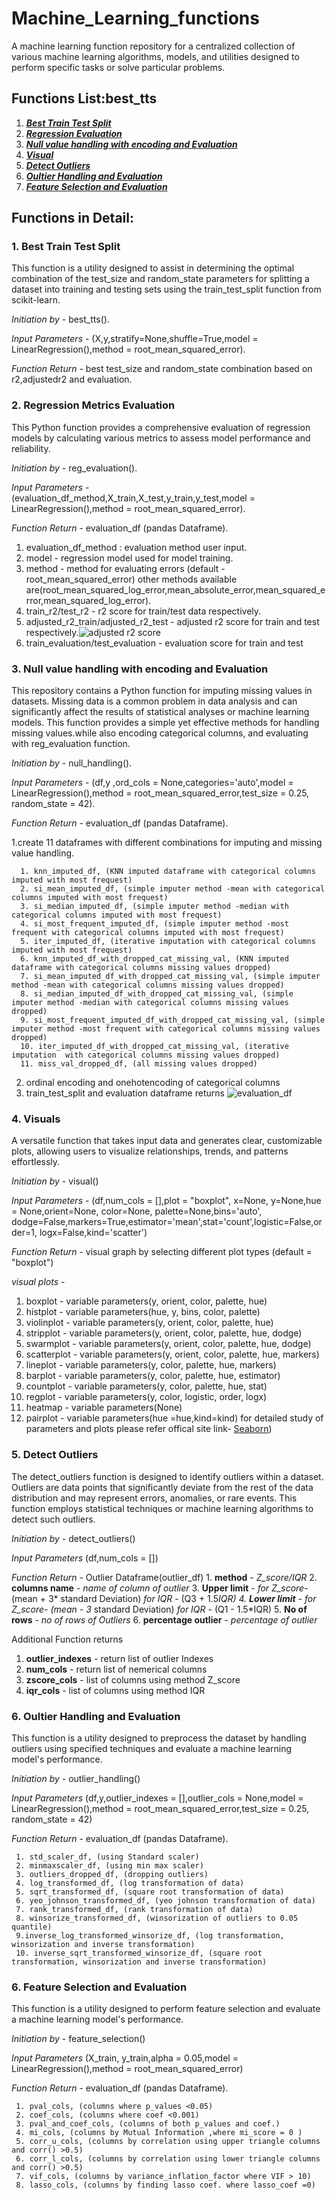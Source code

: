 # Machine_Learning_functions

A machine learning function repository for a centralized collection of various machine learning algorithms, models, and utilities designed to perform specific tasks or solve particular problems. 

## Functions List:best_tts

1.  [_**Best Train Test Split**_](#best_tts)
2.  [_**Regression Evaluation**_](#reg_eval)
3.  [_**Null value handling with encoding and Evaluation**_](#null_handling)
4.  [_**Visual**_](#visual)
5.  [_**Detect Outliers**_](#Detect_Outliers)
6.  [_**Oultier Handling and Evaluation**_](#outlier_handling)
7.  [_**Feature Selection and Evaluation**_](#feature_selection)

## Functions in Detail:

<a name="reg_eval"></a>
### 1. **Best Train Test Split**

This function is a utility designed to assist in determining the optimal combination of the test_size and random_state parameters for splitting a dataset into training and testing sets using the train_test_split function from scikit-learn.

   _Initiation by_ - best_tts().
   
   _Input Parameters_ - (X,y,stratify=None,shuffle=True,model = LinearRegression(),method = root_mean_squared_error).
   
   _Function Return_ - best test_size and random_state combination based on r2,adjustedr2 and evaluation.
   
<a name="reg_eval"></a>
### 2. **Regression Metrics Evaluation** 

This Python function provides a comprehensive evaluation of regression models by calculating various metrics to assess model performance and reliability.

   _Initiation by_ - reg_evaluation().
   
   _Input Parameters_ - (evaluation_df_method,X_train,X_test,y_train,y_test,model = LinearRegression(),method = root_mean_squared_error).
   
   _Function Return_ - evaluation_df (pandas Dataframe).
   1. evaluation_df_method : evaluation method user input.
   2. model - regression model used for model training.
   3. method - method for evaluating errors (default - root_mean_squared_error) other methods available are(root_mean_squared_log_error,mean_absolute_error,mean_squared_error,mean_squared_log_error).
   4. train_r2/test_r2 - r2 score for train/test data respectively.
   5. adjusted_r2_train/adjusted_r2_test - adjusted r2 score for train and test respectively.![adjusted r2 score](https://github.com/Gauravverma069/Machine_Learning_functions/assets/121911821/f0ca18e3-ed20-4f99-ba5a-2425ea68f5b5)
   6. train_evaluation/test_evaluation - evaluation score for train and test

<a name="null_handling"></a>
### 3. **Null value handling with encoding and Evaluation** 

This repository contains a Python function for imputing missing values in datasets. Missing data is a common problem in data analysis and can significantly affect the results of statistical analyses or machine learning models. This function provides a simple yet effective methods for handling missing values.while also encoding categorical columns, and evaluating with reg_evaluation function.

   _Initiation by_ - null_handling().
   
   _Input Parameters_ - (df,y ,ord_cols = None,categories='auto',model = LinearRegression(),method = root_mean_squared_error,test_size = 0.25, random_state = 42).

   _Function Return_ - evaluation_df (pandas Dataframe).

   1.create 11 dataframes with different combinations for imputing and missing value handling.
   
      1. knn_imputed_df, (KNN imputed dataframe with categorical columns imputed with most frequest)
      2. si_mean_imputed_df, (simple imputer method -mean with categorical columns imputed with most frequest)
      3. si_median_imputed_df, (simple imputer method -median with categorical columns imputed with most frequest)
      4. si_most_frequent_imputed_df, (simple imputer method -most frequent with categorical columns imputed with most frequest)
      5. iter_imputed_df, (iterative imputation with categorical columns imputed with most frequest)
      6. knn_imputed_df_with_dropped_cat_missing_val, (KNN imputed dataframe with categorical columns missing values dropped)
      7. si_mean_imputed_df_with_dropped_cat_missing_val, (simple imputer method -mean with categorical columns missing values dropped)
      8. si_median_imputed_df_with_dropped_cat_missing_val, (simple imputer method -median with categorical columns missing values dropped)
      9. si_most_frequent_imputed_df_with_dropped_cat_missing_val, (simple imputer method -most frequent with categorical columns missing values dropped)
      10. iter_imputed_df_with_dropped_cat_missing_val, (iterative imputation  with categorical columns missing values dropped)
      11. miss_val_dropped_df, (all missing values dropped)
   
   2. ordinal encoding and onehotencoding of categorical columns
   3. train_test_split and evaluation dataframe returns
    ![evaluation_df](https://github.com/Gauravverma069/Machine_Learning_functions/assets/121911821/0f972a95-8a2f-4704-b250-0f9219c050a9)
      
<a name="visual"></a>
### 4. **Visuals** 

A versatile function that takes input data and generates clear, customizable plots, allowing users to visualize relationships, trends, and patterns effortlessly.

   _Initiation by_ - visual()
   
   _Input Parameters_ - (df,num_cols = [],plot = "boxplot", x=None, y=None,hue = None,orient=None, color=None, palette=None,bins='auto',
           dodge=False,markers=True,estimator='mean',stat='count',logistic=False,order=1, logx=False,kind='scatter')
           
   _Function Return_ - visual graph by selecting different plot types (default = "boxplot")
   
   _visual plots_ -
   1. boxplot - variable parameters(y, orient, color, palette, hue)
   2. histplot - variable parameters(hue, y, bins, color, palette)
   3. violinplot - variable parameters(y, orient, color, palette, hue)
   4. stripplot - variable parameters(y, orient, color, palette, hue, dodge)
   5. swarmplot - variable parameters(y, orient, color, palette, hue, dodge)
   6. scatterplot - variable parameters(y, orient, color, palette, hue, markers)
   7. lineplot - variable parameters(y, color, palette, hue, markers)
   8. barplot - variable parameters(y, color, palette, hue, estimator)
   9. countplot - variable parameters(y, color, palette, hue, stat)
   10. regplot - variable parameters(y, color, logistic, order, logx)
   11. heatmap - variable parameters(None)
   12. pairplot -  variable parameters(hue =hue,kind=kind)
for detailed study of parameters and plots please refer offical site link- [Seaborn](https://seaborn.pydata.org/api.html))

<a name="Detect_Outliers"></a>
### 5. **Detect Outliers** 

The detect_outliers function is designed to identify outliers within a dataset. Outliers are data points that significantly deviate from the rest of the data distribution and may represent errors, anomalies, or rare events. This function employs statistical techniques or machine learning algorithms to detect such outliers.

   _Initiation by_ - detect_outliers()
   
   _Input Parameters_ (df,num_cols = []) 
   
   _Function Return_ - Outlier Dataframe(outlier_df)
     1. **method** - _Z_score/IQR_
     2. **columns name** - _name of column of outlier_
     3. **Upper limit** - _for Z_score_- (mean + 3* standard Deviation)
                      _for IQR_ - (Q3 + 1.5*IQR)
     4. **Lower limit** - _for Z_score_- (mean - 3* standard Deviation)
                      _for IQR_ - (Q1 - 1.5*IQR)
     5. **No of rows** - _no of rows of Outliers_
     6. **percentage outlier** - _percentage of outlier_

Additional Function returns
  1. **outlier_indexes** - return list of outlier Indexes
  2. **num_cols** - return list of nemerical columns
  3. **zscore_cols** - list of columns using method Z_score
  4. **iqr_cols** - list of columns using method IQR

<a name="outlier_handling"></a>
### 6. **Oultier Handling and Evaluation** 

This function is a utility designed to preprocess the dataset by handling outliers using specified techniques and evaluate a machine learning model's performance.

   _Initiation by_ - outlier_handling()
   
   _Input Parameters_ (df,y,outlier_indexes = [],outlier_cols = None,model = LinearRegression(),method = root_mean_squared_error,test_size = 0.25, random_state = 42) 
   
   _Function Return_ - evaluation_df (pandas Dataframe).
   
     1. std_scaler_df, (using Standard scaler)
     2. minmaxscaler_df, (using min max scaler)
     3. outliers_dropped_df, (dropping outliers)
     4. log_transformed_df, (log transformation of data)
     5. sqrt_transformed_df, (square root transformation of data)
     6. yeo_johnson_transformed_df, (yeo johnson transformation of data)
     7. rank_transformed_df, (rank transformation of data)
     8. winsorize_transformed_df, (winsorization of outliers to 0.05 quantile)
     9.inverse_log_transformed_winsorize_df, (log transformation, winsorization and inverse transformation)
     10. inverse_sqrt_transformed_winsorize_df, (square root transformation, winsorization and inverse transformation)

<a name="feature_selection"></a>
### 6. **Feature Selection and Evaluation** 

This function is a utility designed to perform feature selection and evaluate a machine learning model's performance.

   _Initiation by_ - feature_selection()
   
   _Input Parameters_ (X_train, y_train,alpha = 0.05,model = LinearRegression(),method = root_mean_squared_error) 
   
   _Function Return_ - evaluation_df (pandas Dataframe).
   
     1. pval_cols, (columns where p_values <0.05)
     2. coef_cols, (columns where coef <0.001)
     3. pval_and_coef_cols, (columns of both p_values and coef.)
     4. mi_cols, (columns by Mutual Information ,where mi_score = 0 )
     5. corr_u_cols, (columns by correlation using upper triangle columns and corr() >0.5)
     6. corr_l_cols, (columns by correlation using lower triangle columns and corr() >0.5)
     7. vif_cols, (columns by variance_inflation_factor where VIF > 10)
     8. lasso_cols, (columns by finding lasso coef. where lasso_coef =0)

     


   

